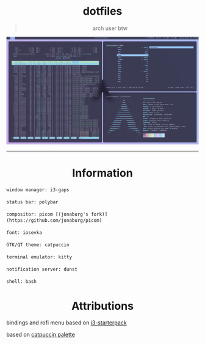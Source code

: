 <div align="center">
    <h1>dotfiles</h1>
    <blockquote>
        <p>arch user btw</p>
    </blockquote>
</div>


![dotfile preview](https://github.com/NuIlifies/dotfiles/blob/main/preview.png?raw=true)

---

<div align="center">
    <h1>Information</h1>
</div>

```
window manager: i3-gaps

status bar: polybar

compositor: picom [(jonaburg's fork)](https://github.com/jonaburg/picom)

font: iosevka

GTK/QT theme: catpuccin

terminal emulator: kitty

notification server: dunst

shell: bash
````


<div align="center">
    <h1>Attributions</h1>
</div>

bindings and rofi menu based on [i3-starterpack](https://github.com/addy-dclxvi/i3-starterpack)

based on [catpuccin palette](https://github.com/catppuccin/catppuccin)

